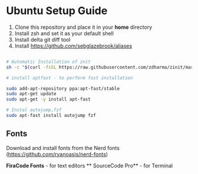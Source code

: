 # Ubuntu Setup Guide

1. Clone this repository and place it in your **home** directory
2. Install zsh and set it as your default shell
3. Install delta git diff tool
4. Install https://github.com/sebglazebrook/aliases

```sh

# Automatic Installation of znit
sh -c "$(curl -fsSL https://raw.githubusercontent.com/zdharma/zinit/master/doc/install.sh)"

# install aptfast - to perform fast installation

sudo add-apt-repository ppa:apt-fast/stable
sudo apt-get update
sudo apt-get -y install apt-fast

# Instal autojump,fzf
sudo apt-fast install autojump fzf

```




## Fonts

Download and install fonts from the Nerd fonts (https://github.com/ryanoasis/nerd-fonts)

**FiraCode Fonts** - for text editors
** SourceCode Pro** - for Terminal

